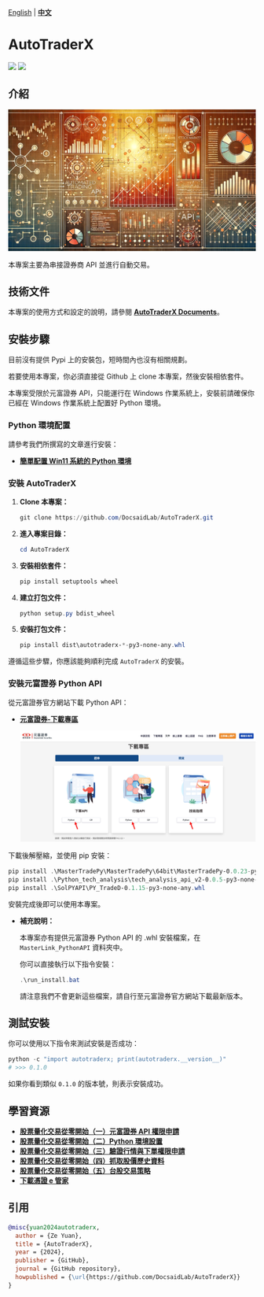 [English](./README.md) | [**中文**](./README_tw.md)

# AutoTraderX

<p align="left">
    <a href="./LICENSE"><img src="https://img.shields.io/badge/license-Apache%202-dfd.svg"></a>
    <a href=""><img src="https://img.shields.io/badge/python-3.8+-aff.svg"></a>
</p>

## 介紹

<div align="center">
    <img src="./docs/title.webp" width="800">
</div>

本專案主要為串接證券商 API 並進行自動交易。

## 技術文件

本專案的使用方式和設定的說明，請參閱 [**AutoTraderX Documents**](https://docsaid.org/docs/autotraderx/intro/)。

## 安裝步驟

目前沒有提供 Pypi 上的安裝包，短時間內也沒有相關規劃。

若要使用本專案，你必須直接從 Github 上 clone 本專案，然後安裝相依套件。

本專案受限於元富證券 API，只能運行在 Windows 作業系統上，安裝前請確保你已經在 Windows 作業系統上配置好 Python 環境。

### Python 環境配置

請參考我們所撰寫的文章進行安裝：

- [**簡單配置 Win11 系統的 Python 環境**](https://docsaid.org/blog/windows-python-settings)

### 安裝 AutoTraderX

1. **Clone 本專案：**

   ```powershell
   git clone https://github.com/DocsaidLab/AutoTraderX.git
   ```

2. **進入專案目錄：**

   ```powershell
   cd AutoTraderX
   ```

3. **安裝相依套件：**

   ```powershell
   pip install setuptools wheel
   ```

4. **建立打包文件：**

   ```powershell
   python setup.py bdist_wheel
   ```

5. **安裝打包文件：**

   ```powershell
   pip install dist\autotraderx-*-py3-none-any.whl
   ```

遵循這些步驟，你應該能夠順利完成 `AutoTraderX` 的安裝。

### 安裝元富證券 Python API

從元富證券官方網站下載 Python API：

- [**元富證券-下載專區**](https://mlapi.masterlink.com.tw/web_api/service/home#download)

  ![download](./docs/download.jpg)

下載後解壓縮，並使用 pip 安裝：

```powershell
pip install .\MasterTradePy\MasterTradePy\64bit\MasterTradePy-0.0.23-py3-none-win_amd64.whl
pip install .\Python_tech_analysis\tech_analysis_api_v2-0.0.5-py3-none-win_amd64.whl
pip install .\SolPYAPI\PY_TradeD-0.1.15-py3-none-any.whl
```

安裝完成後即可以使用本專案。

- **補充說明：**

  本專案亦有提供元富證券 Python API 的 .whl 安裝檔案，在 `MasterLink_PythonAPI` 資料夾中。

  你可以直接執行以下指令安裝：

  ```powershell
  .\run_install.bat
  ```

  請注意我們不會更新這些檔案，請自行至元富證券官方網站下載最新版本。

## 測試安裝

你可以使用以下指令來測試安裝是否成功：

```powershell
python -c "import autotraderx; print(autotraderx.__version__)"
# >>> 0.1.0
```

如果你看到類似 `0.1.0` 的版本號，則表示安裝成功。

## 學習資源

- [**股票量化交易從零開始（一）元富證券 API 權限申請**](https://quantpass.org/masterlink-api/)
- [**股票量化交易從零開始（二）Python 環境設置**](https://quantpass.org/masterlink-3/)
- [**股票量化交易從零開始（三）驗證行情與下單權限申請**](https://quantpass.org/masterlink-4/)
- [**股票量化交易從零開始（四）抓取股價歷史資料**](https://quantpass.org/masterlink-5/)
- [**股票量化交易從零開始（五）台股交易策略**](https://quantpass.org/masterlink-6/)
- [**下載憑證 e 管家**](https://www.masterlink.com.tw/certificate-eoperation)

## 引用

```bibtex
@misc{yuan2024autotraderx,
  author = {Ze Yuan},
  title = {AutoTraderX},
  year = {2024},
  publisher = {GitHub},
  journal = {GitHub repository},
  howpublished = {\url{https://github.com/DocsaidLab/AutoTraderX}}
}
```
